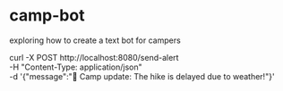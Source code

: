 # camp-bot


exploring how to create a text bot for campers 

curl -X POST http://localhost:8080/send-alert \
     -H "Content-Type: application/json" \
     -d '{"message":"🚨 Camp update: The hike is delayed due to weather!"}'
